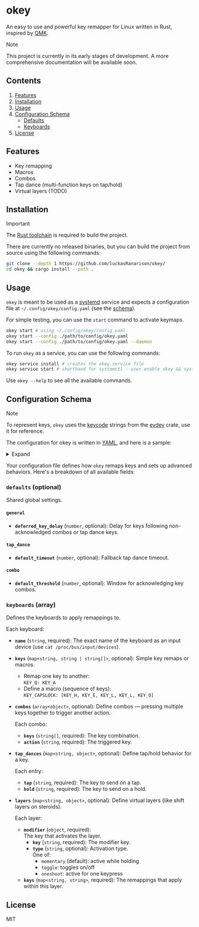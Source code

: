 # okey

An easy to use and powerful key remapper for Linux written in Rust, inspired by [QMK](https://qmk.fm/).

> [!NOTE]
> This project is currently in its early stages of development. A more comprehensive documentation will be available soon.

## Contents

1. [Features](#features)
2. [Installation](#installation)
3. [Usage](#usage)
4. [Configuration Schema](#configuration-schema)
    - [Defaults](#defaults-optional)
    - [Keyboards](#keyboards-array)
5. [License](#license)

## Features

- Key remapping
- Macros
- Combos
- Tap dance (multi-function keys on tap/hold)
- Virtual layers (TODO)

## Installation

> [!IMPORTANT]
> The [Rust toolchain](https://rustup.rs/) is required to build the project.

There are currently no released binaries, but you can build the project from source using the following commands:

```bash
git clone --depth 1 https://github.com/luckasRanarison/okey/
cd okey && cargo install --path .
```

## Usage

`okey` is meant to be used as a [systemd](https://github.com/systemd/systemd) service and expects a configuration file at `~/.config/okey/config.yaml` (see the [schema](#configuration-schema)).

For simple testing, you can use the `start` command to activate keymaps.

```bash
okey start # using ~/.config/okey/config.yaml
okey start --config ./path/to/config/okey.yaml
okey start --config ./path/to/config/okey.yaml --daemon
```

To run `okey` as a service, you can use the following commands:

```bash
okey service install # creates the okey.service file
okey service start # shorthand for systemctl --user enable okey && systemctl --user start okey
```

Use `okey --help` to see all the available commands.

## Configuration Schema

> [!NOTE]
> To represent keys, `okey` uses the [keycode](https://docs.rs/evdev/latest/evdev/struct.KeyCode.html) strings from the [evdev](https://docs.rs/evdev/latest/evdev/) crate, use it for reference.

The configuration for okey is written in [YAML](https://yaml.org/), and here is a sample:

<details>

<summary>Expand</summary>

```yaml
defaults:
  general:
    deferred_key_delay: 80
  tap_dance:
    default_timeout: 200
  combo:
    default_threshold: 50

keyboards:
  - name: "AT Translated Set 2 keyboard"

    keys:
      KEY_Q: KEY_A
      KEY_CAPSLOCK: [KEY_H, KEY_E, KEY_L, KEY_L, KEY_O]

    combos:
      - keys: [KEY_D, KEY_F]
        action: KEY_LEFTCTRL

    tap_dances:
      KEY_S:
        tap: KEY_S
        hold: KEY_LEFTSHIFT

    layers:
      my_layer:
        modifier:
          key: KEY_C
          # type: momentary (default) | toggle | oneshoot
        keys:
          KEY_A: KEY_D
```

</details>


Your configuration file defines how `okey` remaps keys and sets up advanced behaviors. Here's a breakdown of all available fields:

### `defaults` (optional)

Shared global settings.

#### **`general`**

- **`deferred_key_delay`** (`number`, optional): Delay for keys following non-acknowledged combos or tap dance keys.

#### **`tap_dance`**

- **`default_timeout`** (`number`, optional): Fallback tap dance timeout.

#### **`combo`**

- **`default_threshold`** (`number`, optional): Window for acknowledging key combos.

### `keyboards` (array)

Defines the keyboards to apply remappings to.

Each keyboard:

- **`name`** (`string`, required): The exact name of the keyboard as an input device (use `cat /proc/bus/input/devices`).

- **`keys`** (`map<string, string | string[]>`, optional): Simple key remaps or macros.  

  - Remap one key to another:  
    `KEY_Q: KEY_A`  
  - Define a macro (sequence of keys):  
    `KEY_CAPSLOCK: [KEY_H, KEY_E, KEY_L, KEY_L, KEY_O]`

- **`combos`** (`array<object>`, optional): Define combos — pressing multiple keys together to trigger another action.
  
  Each combo:
  - **`keys`** (`string[]`, required): The key combination.
  - **`action`** (`string`, required): The triggered key.

- **`tap_dances`** (`map<string, object>`, optional): Define tap/hold behavior for a key.
  
  Each entry:
  - **`tap`** (`string`, required): The key to send on a tap.
  - **`hold`** (`string`, required): The key to send on a hold.

- **`layers`** (`map<string, object>`, optional): Define virtual layers (like shift layers on steroids).

  Each layer:
  - **`modifier`** (`object`, required):  
    The key that activates the layer.
    - **`key`** (`string`, required): The modifier key.
    - **`type`** (`string`, optional): Activation type.  
      One of:  
      - `momentary` (default): active while holding
      - `toggle`: toggles on/off
      - `oneshoot`: active for one keypress
  - **`keys`** (`map<string, string>`, required):  The remappings that apply within this layer.

## License

MIT
